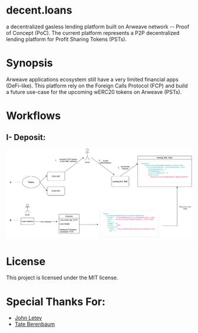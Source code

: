 # decent.loans
a decentralized gasless lending platform built on Arweave network -- Proof of Concept (PoC). The current platform represents a P2P decentralized lending platform for Profit Sharing Tokens (PSTs).

# Synopsis
Arweave applications ecosystem still have a very limited financial apps (DeFi-like). This platform rely on the Foreign Calls Protocol (FCP) and build a future use-case for the upcoming wERC20 tokens on Arweave (PSTs).

# Workflows

## I- Deposit:

<center><img src="./media/diagram.png"></center>


# License
This project is licensed under the MIT license.

# Special Thanks For:
<ul>
  <li><a href="https://github.com/johnletey">John Letey</a></li>
  <li><a href="https://github.com/t8"> Tate Berenbaum </a></li>
</ul>
